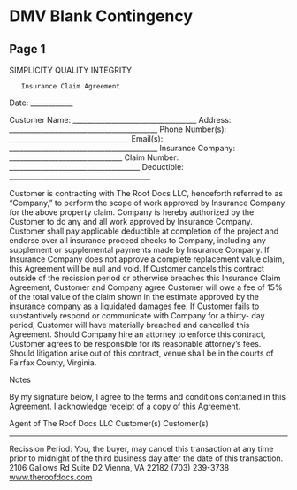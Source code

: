 # DMV Blank Contingency

## Page 1

SIMPLICITY 
QUALITY 
INTEGRITY 
 
 
 
       Insurance Claim Agreement 
 
 
 
Date: ____________ 
 
Customer Name: ___________________________________ 
Address: __________________________________________ 
Phone Number(s): __________________________________ 
Email(s): __________________________________________ 
Insurance Company: ________________________________ 
Claim Number: _____________________________________ 
Deductible: ________________________________________ 
 
 
 
 
 
Customer is contracting with The Roof Docs LLC, henceforth referred to as “Company,” to perform the scope of 
work approved by Insurance Company for the above property claim. Company is hereby authorized by the 
Customer to do any and all work approved by Insurance Company. Customer shall pay applicable deductible at 
completion of the project and endorse over all insurance proceed checks to Company, including any supplement 
or supplemental payments made by Insurance Company. If Insurance Company does not approve a complete 
replacement value claim, this Agreement will be null and void. If Customer cancels this contract outside of the 
recission period or otherwise breaches this Insurance Claim Agreement, Customer and Company agree Customer 
will owe a fee of 15% of the total value of the claim shown in the estimate approved by the insurance company as 
a liquidated damages fee. If Customer fails to substantively respond or communicate with Company for a thirty-
day period, Customer will have materially breached and cancelled this Agreement. Should Company hire an 
attorney to enforce this contract, Customer agrees to be responsible for its reasonable attorney’s fees. Should 
litigation arise out of this contract, venue shall be in the courts of Fairfax County, Virginia.  
 
 
Notes 
 
 
By my signature below, I agree to the terms and conditions contained in this Agreement. I acknowledge 
receipt of a copy of this Agreement. 
 
Agent of The Roof Docs LLC                                          Customer(s)                                                         Customer(s) 
 
________________________                            _________________________                           ________________________ 
 
Recission Period: You, the buyer, may cancel this transaction at any time prior to midnight of the third business day after 
the date of this transaction. 
2106 Gallows Rd 
Suite D2 
Vienna, VA 22182 
(703) 239-3738 
www.theroofdocs.com


